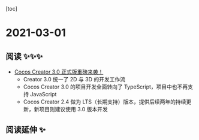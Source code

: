 
[toc]

# 2021-03-01

## 阅读 ✨✨✨

* [Cocos Creator 3.0 正式版重磅来袭！](https://mp.weixin.qq.com/s/T2Ce59i7heR1NnA4oPPm5w)
  * Creator 3.0 统一了 2D 与 3D 的开发工作流
  * Cocos Creator 3.0 的项目开发全面转向了 TypeScript，项目中也不再支持 JavaScript
  * Cocos Creator 2.4 做为 LTS（长期支持）版本，提供后续两年的持续更新，新项目则建议使用 3.0 版本开发

## 阅读延伸 ✨
